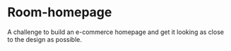 # Room-homepage
A challenge to build an e-commerce homepage and get it looking as close to the design as possible.
